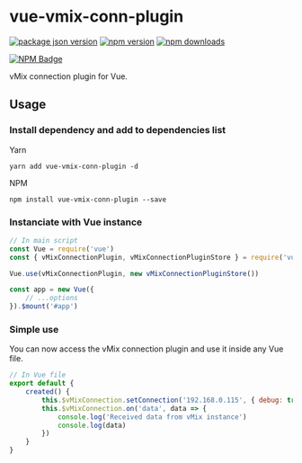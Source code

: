 # vue-vmix-conn-plugin

[![package json version](https://img.shields.io/github/package-json/v/jensstigaard/vue-vmix-conn-plugin.svg)](https://www.github/jensstigaard/vue-vmix-conn-plugin)
[![npm version](https://badge.fury.io/js/vue-vmix-conn-plugin.svg)](https://www.npmjs.com/package/vue-vmix-conn-plugin)
[![npm downloads](https://img.shields.io/npm/dm/vue-vmix-conn-plugin)](https://www.npmjs.com/package/vue-vmix-conn-plugin)

[![NPM Badge](https://nodei.co/npm/vue-vmix-conn-plugin.png)](https://npmjs.com/package/vue-vmix-conn-plugin)

vMix connection plugin for Vue.

## Usage
### Install dependency and add to dependencies list
Yarn
```
yarn add vue-vmix-conn-plugin -d
```
NPM
```
npm install vue-vmix-conn-plugin --save
```

### Instanciate with Vue instance
```javascript
// In main script
const Vue = require('vue')
const { vMixConnectionPlugin, vMixConnectionPluginStore } = require('vue-vmix-conn-plugin')

Vue.use(vMixConnectionPlugin, new vMixConnectionPluginStore())

const app = new Vue({
	// ...options
}).$mount('#app')
```
### Simple use
You can now access the vMix connection plugin and use it inside any Vue file.
```javascript
// In Vue file
export default {
	created() {
		this.$vMixConnection.setConnection('192.168.0.115', { debug: true })
		this.$vMixConnection.on('data', data => {
			console.log('Received data from vMix instance')
			console.log(data)
		})
	}
}
```
